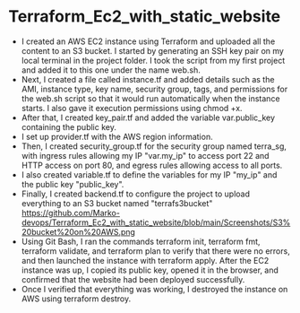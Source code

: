 # Terraform_Ec2_with_static_website

- I created an AWS EC2 instance using Terraform and uploaded all the content to an S3 bucket. I started by generating an SSH key pair on my local terminal in the project folder. I took the script from my first project and added it to this one under the name web.sh.
- Next, I created a file called instance.tf and added details such as the AMI, instance type, key name, security group, tags, and permissions for the web.sh script so that it would run automatically when the instance starts. I also gave it execution permissions using chmod +x.
- After that, I created key_pair.tf and added the variable var.public_key containing the public key.
-  I set up provider.tf with the AWS region information.
-  Then, I created security_group.tf for the security group named terra_sg, with ingress rules allowing my IP "var.my_ip" to access port 22 and HTTP access on port 80, and egress rules allowing access to all ports.
- I also created variable.tf to define the variables for my IP "my_ip" and the public key "public_key".
- Finally, I created backend.tf to configure the project to upload everything to an S3 bucket named "terrafs3bucket" https://github.com/Marko-devops/Terraform_Ec2_with_static_website/blob/main/Screenshots/S3%20bucket%20on%20AWS.png
- Using Git Bash, I ran the commands terraform init, terraform fmt, terraform validate, and terraform plan to verify that there were no errors, and then launched the instance with terraform apply. After the EC2 instance was up, I copied its public key, opened it in the browser, and confirmed that the website had been deployed successfully.
-  Once I verified that everything was working, I destroyed the instance on AWS using terraform destroy.
